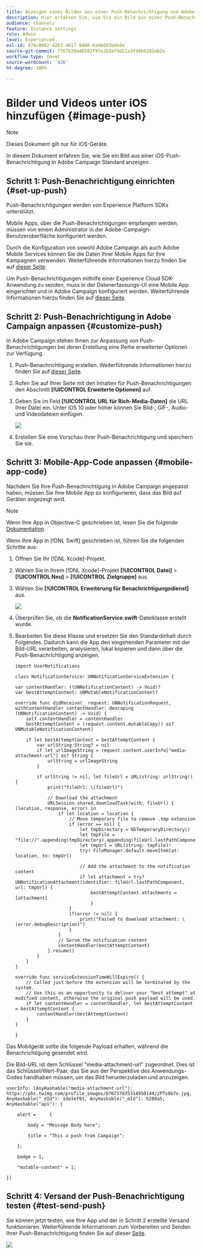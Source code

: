 ```yaml
---
title: Anzeigen eines Bildes aus einer Push-Benachrichtigung von Adobe Campaign Standard
description: Hier erfahren Sie, wie Sie ein Bild aus einer Push-Benachrichtigung von Adobe Campaign auf einem iOS-Gerät anzeigen
audience: channels
feature: Instance Settings
role: Admin
level: Experienced
exl-id: 474c8002-4263-4617-9480-6a9b603bde8e
source-git-commit: 7767b39a48502f97e2b3af9d21a3f49b9283ab2e
workflow-type: tm+mt
source-wordcount: '426'
ht-degree: 100%

---
```


# Bilder und Videos unter iOS hinzufügen {#image-push}

>[!NOTE]
>
>Dieses Dokument gilt nur für iOS-Geräte.

In diesem Dokument erfahren Sie, wie Sie ein Bild aus einer iOS-Push-Benachrichtigung in Adobe Campaign Standard anzeigen.

## Schritt 1: Push-Benachrichtigung einrichten {#set-up-push}

Push-Benachrichtigungen werden von Experience Platform SDKs unterstützt.

Mobile Apps, über die Push-Benachrichtigungen empfangen werden, müssen von einem Administrator in der Adobe-Campaign-Benutzeroberfläche konfiguriert werden.

Durch die Konfiguration von sowohl Adobe Campaign als auch Adobe Mobile Services können Sie die Daten Ihrer Mobile Apps für Ihre Kampagnen verwenden. Weiterführende Informationen hierzu finden Sie auf [dieser Seite](../../administration/using/configuring-a-mobile-application.md).

Um Push-Benachrichtigungen mithilfe einer Experience Cloud SDK-Anwendung zu senden, muss in der Datenerfassungs-UI eine Mobile App eingerichtet und in Adobe Campaign konfiguriert werden. Weiterführende Informationen hierzu finden Sie auf [dieser Seite](../../administration/using/configuring-a-mobile-application.md#channel-specific-config).

## Schritt 2: Push-Benachrichtigung in Adobe Campaign anpassen {#customize-push}

In Adobe Campaign stehen Ihnen zur Anpassung von Push-Benachrichtigungen bei deren Erstellung eine Reihe erweiterter Optionen zur Verfügung.

1. Push-Benachrichtigung erstellen. Weiterführende Informationen hierzu finden Sie auf [dieser Seite](../../channels/using/preparing-and-sending-a-push-notification.md).

1. Rufen Sie auf Ihrer Seite mit den Inhalten für Push-Benachrichtigungen den Abschnitt **[!UICONTROL Erweiterte Optionen]** auf.

1. Geben Sie im Feld **[!UICONTROL URL für Rich-Media-Daten]** die URL Ihrer Datei ein.
Unter iOS 10 oder höher können Sie Bild-, GIF-, Audio- und Videodateien einfügen.

   ![](assets/push_notif_advanced_6.png)

1. Erstellen Sie eine Vorschau Ihrer Push-Benachrichtigung und speichern Sie sie.

## Schritt 3: Mobile-App-Code anpassen {#mobile-app-code}

Nachdem Sie Ihre Push-Benachrichtigung in Adobe Campaign angepasst haben, müssen Sie Ihre Mobile App so konfigurieren, dass das Bild auf Geräten angezeigt wird.

>[!NOTE]
>
>Wenn Ihre App in Objective-C geschrieben ist, lesen Sie die folgende [Dokumentation](https://experienceleague.adobe.com/docs/mobile-services/ios/messaging-ios/push-messaging/c-set-up-rich-push-notif-ios.html?lang=de).

Wenn Ihre App in [!DNL Swift] geschrieben ist, führen Sie die folgenden Schritte aus:

1. Öffnen Sie Ihr [!DNL Xcode]-Projekt.

1. Wählen Sie in Ihrem [!DNL Xcode]-Projekt **[!UICONTROL Datei]** > **[!UICONTROL Neu]** > **[!UICONTROL Zielgruppe]** aus.

1. Wählen Sie **[!UICONTROL Erweiterung für Benachrichtigungsdienst]** aus.

   ![](assets/push_notif_advanced_12.png)

1. Überprüfen Sie, ob die **NotificationService.swift**-Dateiklasse erstellt wurde.

1. Bearbeiten Sie diese Klasse und ersetzen Sie den Standardinhalt durch Folgendes.
Dadurch kann die App den eingehenden Parameter mit der Bild-URL verarbeiten, analysieren, lokal kopieren und dann über die Push-Benachrichtigung anzeigen.

   ```
   import UserNotifications
   
   class NotificationService: UNNotificationServiceExtension {
   
   var contentHandler: ((UNNotificationContent) -> Void)?
   var bestAttemptContent: UNMutableNotificationContent?
   
   override func didReceive(_ request: UNNotificationRequest, withContentHandler contentHandler: @escaping (UNNotificationContent) -> Void) {
       self.contentHandler = contentHandler
       bestAttemptContent = (request.content.mutableCopy() as? UNMutableNotificationContent)
   
       if let bestAttemptContent = bestAttemptContent {
           var urlString:String? = nil
           if let urlImageString = request.content.userInfo["media-attachment-url"] as? String {
               urlString = urlImageString
           }
   
           if urlString != nil, let fileUrl = URL(string: urlString!) {
               print("fileUrl: \(fileUrl)")
   
               // Download the attachment
               URLSession.shared.downloadTask(with: fileUrl) { (location, response, error) in
                   if let location = location {
                       // Move temporary file to remove .tmp extension
                       if (error == nil) {
                           let tmpDirectory = NSTemporaryDirectory()
                           let tmpFile = "file://".appending(tmpDirectory).appending(fileUrl.lastPathComponent)
                           let tmpUrl = URL(string: tmpFile)!
                           try! FileManager.default.moveItem(at: location, to: tmpUrl)
   
                           // Add the attachment to the notification content
                           if let attachment = try? UNNotificationAttachment(identifier: fileUrl.lastPathComponent, url: tmpUrl) {
                               bestAttemptContent.attachments = [attachment]
                               }
                       }
                       if(error != nil) {
                           print("Failed to download attachment: \(error.debugDescription)")
                       }
                   }
                   // Serve the notification content
                   contentHandler(bestAttemptContent)
               }.resume()
           }
       }
   }
   
   override func serviceExtensionTimeWillExpire() {
       // Called just before the extension will be terminated by the system.
       // Use this as an opportunity to deliver your "best attempt" at modified content, otherwise the original push payload will be used.
       if let contentHandler = contentHandler, let bestAttemptContent = bestAttemptContent {
           contentHandler(bestAttemptContent)
       }
   }
   
   }
   ```

Das Mobilgerät sollte die folgende Payload erhalten, während die Benachrichtigung gesendet wird.

Die Bild-URL ist dem Schlüssel &quot;media-attachment-url&quot; zugeordnet. Dies ist das Schlüssel/Wert-Paar, das Sie aus der Perspektive des Anwendungs-Codes handhaben müssen, um das Bild herunterzuladen und anzuzeigen.

```
userInfo: [AnyHashable("media-attachment-url"): https://pbs.twimg.com/profile_images/876737835314950144/zPTs9b7o.jpg, AnyHashable("_dId"): 1de3ef93, AnyHashable("_mId"): h280a5, AnyHashable("aps"): {
 
    alert =     {
 
        body = "Message Body here";
 
        title = "This a push from Campaign";
 
    };
 
    badge = 1;
 
    "mutable-content" = 1;
 
}]
```

## Schritt 4: Versand der Push-Benachrichtigung testen {#test-send-push}

Sie können jetzt testen, wie Ihre App und der in Schritt 2 erstellte Versand funktionieren. Weiterführende Informationen zum Vorbereiten und Senden Ihrer Push-Benachrichtigung finden Sie auf dieser [Seite](../../channels/using/preparing-and-sending-a-push-notification.md).

![](assets/push_notif_advanced_34.png)
